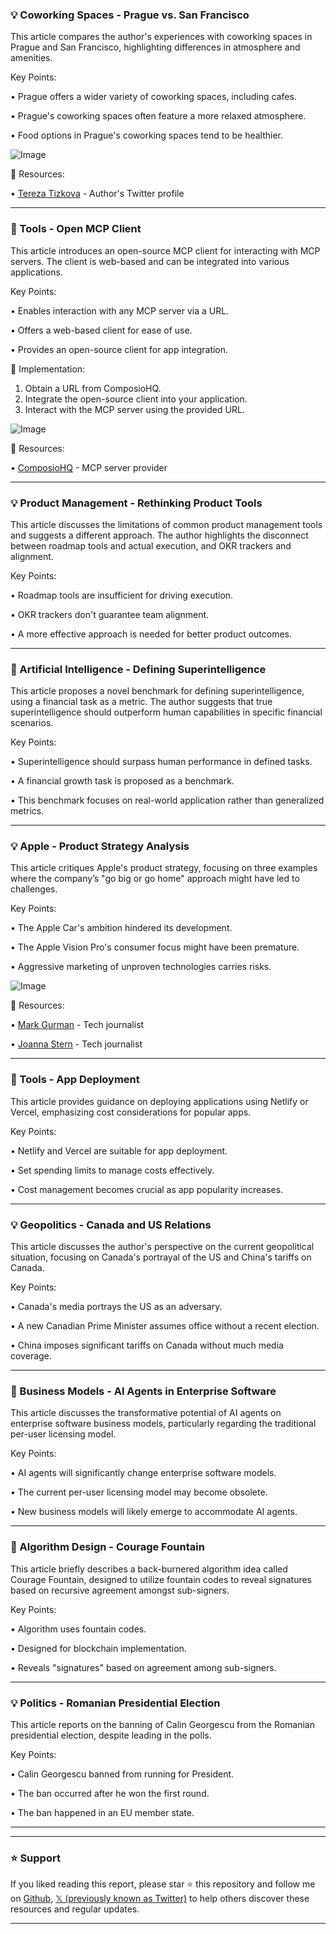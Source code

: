 ### 💡 Coworking Spaces - Prague vs. San Francisco

This article compares the author's experiences with coworking spaces in Prague and San Francisco, highlighting differences in atmosphere and amenities.

Key Points:

• Prague offers a wider variety of coworking spaces, including cafes.


• Prague's coworking spaces often feature a more relaxed atmosphere.


• Food options in Prague's coworking spaces tend to be healthier.


![Image](https://pbs.twimg.com/media/Gln0pFvXoAAkJrc?format=jpg&name=small)

🔗 Resources:

• [Tereza Tizkova](https://x.com/tereza_tizkova) - Author's Twitter profile


---

### 🚀 Tools - Open MCP Client

This article introduces an open-source MCP client for interacting with MCP servers.  The client is web-based and can be integrated into various applications.

Key Points:

• Enables interaction with any MCP server via a URL.


• Offers a web-based client for ease of use.


• Provides an open-source client for app integration.


🚀 Implementation:

1. Obtain a URL from ComposioHQ.
2. Integrate the open-source client into your application.
3. Interact with the MCP server using the provided URL.


![Image](https://pbs.twimg.com/ext_tw_video_thumb/1898808362432892928/pu/img/9PNdpufVsFWmEO5A.jpg)

🔗 Resources:

• [ComposioHQ](https://x.com/composiohq) - MCP server provider


---

### 💡 Product Management - Rethinking Product Tools

This article discusses the limitations of common product management tools and suggests a different approach.  The author highlights the disconnect between roadmap tools and actual execution, and OKR trackers and alignment.

Key Points:

• Roadmap tools are insufficient for driving execution.


• OKR trackers don't guarantee team alignment.


• A more effective approach is needed for better product outcomes.



---

### 🤖 Artificial Intelligence - Defining Superintelligence

This article proposes a novel benchmark for defining superintelligence, using a financial task as a metric.  The author suggests that true superintelligence should outperform human capabilities in specific financial scenarios.

Key Points:

• Superintelligence should surpass human performance in defined tasks.


• A financial growth task is proposed as a benchmark.


• This benchmark focuses on real-world application rather than generalized metrics.



---

### 💡 Apple - Product Strategy Analysis

This article critiques Apple's product strategy, focusing on three examples where the company’s "go big or go home" approach might have led to challenges.

Key Points:

• The Apple Car's ambition hindered its development.


• The Apple Vision Pro's consumer focus might have been premature.


• Aggressive marketing of unproven technologies carries risks.


![Image](https://pbs.twimg.com/ext_tw_video_thumb/1898898516954529793/pu/img/MQIy91G5I24NXWRL.jpg)

🔗 Resources:

• [Mark Gurman](https://x.com/markgurman) - Tech journalist


• [Joanna Stern](https://x.com/JoannaStern) - Tech journalist


---

### 🚀 Tools - App Deployment

This article provides guidance on deploying applications using Netlify or Vercel, emphasizing cost considerations for popular apps.

Key Points:

• Netlify and Vercel are suitable for app deployment.


• Set spending limits to manage costs effectively.


• Cost management becomes crucial as app popularity increases.



---

### 💡 Geopolitics - Canada and US Relations

This article discusses the author's perspective on the current geopolitical situation, focusing on Canada's portrayal of the US and China's tariffs on Canada.

Key Points:

• Canada's media portrays the US as an adversary.


• A new Canadian Prime Minister assumes office without a recent election.


• China imposes significant tariffs on Canada without much media coverage.


---

### 🤖 Business Models - AI Agents in Enterprise Software

This article discusses the transformative potential of AI agents on enterprise software business models, particularly regarding the traditional per-user licensing model.

Key Points:

• AI agents will significantly change enterprise software models.


• The current per-user licensing model may become obsolete.


•  New business models will likely emerge to accommodate AI agents.


---

### 🤖 Algorithm Design - Courage Fountain

This article briefly describes a back-burnered algorithm idea called Courage Fountain, designed to utilize fountain codes to reveal signatures based on recursive agreement amongst sub-signers.

Key Points:

• Algorithm uses fountain codes.


• Designed for blockchain implementation.


• Reveals "signatures" based on agreement among sub-signers.



---

### 💡 Politics - Romanian Presidential Election

This article reports on the banning of Calin Georgescu from the Romanian presidential election, despite leading in the polls.

Key Points:

• Calin Georgescu banned from running for President.


• The ban occurred after he won the first round.


• The ban happened in an EU member state.


---


---

### ⭐️ Support

If you liked reading this report, please star ⭐️ this repository and follow me on [Github](https://github.com/Drix10), [𝕏 (previously known as Twitter)](https://x.com/DRIX_10_) to help others discover these resources and regular updates.

---
